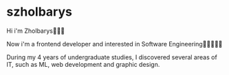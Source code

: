 ﻿# szholbarys
Hi i'm Zholbarys🏄🏻‍♂️   

Now i'm a frontend developer and interested in Software Engineering👨🏻‍💻🎯💸

During my 4 years of undergraduate studies, I discovered several areas of IT, such as ML, web development and graphic design.
